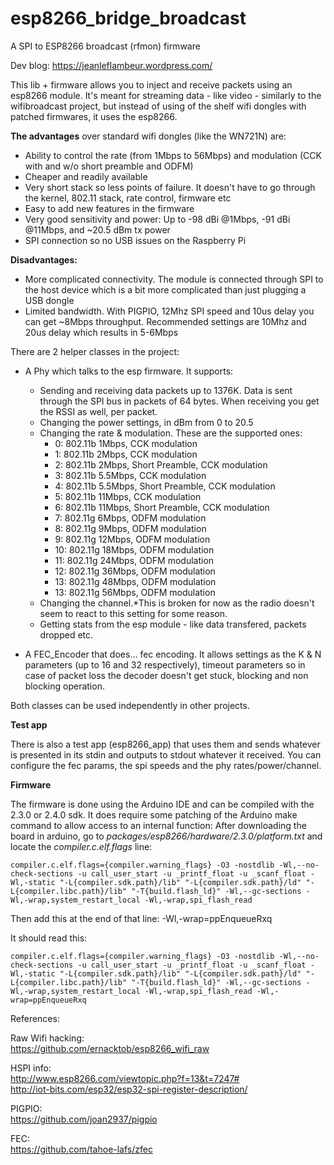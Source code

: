 # esp8266_bridge_broadcast
A SPI to ESP8266 broadcast (rfmon) firmware

Dev blog: https://jeanleflambeur.wordpress.com/

This lib + firmware allows you to inject and receive packets using an esp8266 module.
It's meant for streaming data - like video - similarly to the wifibroadcast project, but instead of using of the shelf wifi dongles with patched firmwares, it uses the esp8266.

**The advantages** over standard wifi dongles (like the WN721N) are:
* Ability to control the rate (from 1Mbps to 56Mbps) and modulation (CCK with and w/o short preamble and ODFM) 
* Cheaper and readily available
* Very short stack so less points of failure. It doesn't have to go through the kernel, 802.11 stack, rate control, firmware etc
* Easy to add new features in the firmware
* Very good sensitivity and power: Up to -98 dBi @1Mbps, -91 dBi @11Mbps, and ~20.5 dBm tx power
* SPI connection so no USB issues on the Raspberry Pi

**Disadvantages:**

* More complicated connectivity. The module is connected through SPI to the host device which is a bit more complicated than just plugging a USB dongle
* Limited bandwidth. With PIGPIO, 12Mhz SPI speed and 10us delay you can get ~8Mbps throughput. Recommended settings are 10Mhz and 20us delay which results in 5-6Mbps


There are 2 helper classes in the project:
* A Phy which talks to the esp firmware. It supports:
  - Sending and receiving data packets up to 1376K. Data is sent through the SPI bus in packets of 64 bytes. When receiving you get the RSSI as well, per packet.
  - Changing the power settings, in dBm from 0 to 20.5
  - Changing the rate & modulation. These are the supported ones:
  	- 0:  802.11b 1Mbps, CCK modulation
	- 1:  802.11b 2Mbps, CCK modulation
	- 2:  802.11b 2Mbps, Short Preamble, CCK modulation
	- 3:  802.11b 5.5Mbps, CCK modulation
	- 4:  802.11b 5.5Mbps, Short Preamble, CCK modulation
	- 5:  802.11b 11Mbps, CCK modulation
	- 6:  802.11b 11Mbps, Short Preamble, CCK modulation
	- 7:  802.11g 6Mbps, ODFM modulation
	- 8:  802.11g 9Mbps, ODFM modulation
	- 9:  802.11g 12Mbps, ODFM modulation
	- 10: 802.11g 18Mbps, ODFM modulation
	- 11: 802.11g 24Mbps, ODFM modulation
	- 12: 802.11g 36Mbps, ODFM modulation
	- 13: 802.11g 48Mbps, ODFM modulation
	- 13: 802.11g 56Mbps, ODFM modulation
  - Changing the channel.*This is broken for now as the radio doesn't seem to react to this setting for some reason.
  - Getting stats from the esp module - like data transfered, packets dropped etc.

* A FEC_Encoder that does... fec encoding. It allows settings as the K & N parameters (up to 16 and 32 respectively), timeout parameters so in case of packet loss the decoder doesn't get stuck, blocking and non blocking operation.

Both classes can be used independently in other projects.

**Test app**

There is also a test app (esp8266_app) that uses them and sends whatever is presented in its stdin and outputs to stdout whatever it received. You can configure the fec params, the spi speeds and the phy rates/power/channel.

**Firmware**

The firmware is done using the Arduino IDE and can be compiled with the 2.3.0 or 2.4.0 sdk. It does require some patching of the Arduino make command to allow access to an internal function:
After downloading the board in arduino, go to *packages/esp8266/hardware/2.3.0/platform.txt* and locate the  *compiler.c.elf.flags* line:

```
compiler.c.elf.flags={compiler.warning_flags} -O3 -nostdlib -Wl,--no-check-sections -u call_user_start -u _printf_float -u _scanf_float -Wl,-static "-L{compiler.sdk.path}/lib" "-L{compiler.sdk.path}/ld" "-L{compiler.libc.path}/lib" "-T{build.flash_ld}" -Wl,--gc-sections -Wl,-wrap,system_restart_local -Wl,-wrap,spi_flash_read
```

Then add this at the end of that line: -Wl,-wrap=ppEnqueueRxq

It should read this:
```
compiler.c.elf.flags={compiler.warning_flags} -O3 -nostdlib -Wl,--no-check-sections -u call_user_start -u _printf_float -u _scanf_float -Wl,-static "-L{compiler.sdk.path}/lib" "-L{compiler.sdk.path}/ld" "-L{compiler.libc.path}/lib" "-T{build.flash_ld}" -Wl,--gc-sections -Wl,-wrap,system_restart_local -Wl,-wrap,spi_flash_read -Wl,-wrap=ppEnqueueRxq
```


References:

Raw Wifi hacking:  
https://github.com/ernacktob/esp8266_wifi_raw  

HSPI info:  
http://www.esp8266.com/viewtopic.php?f=13&t=7247#  
http://iot-bits.com/esp32/esp32-spi-register-description/  

PIGPIO:  
https://github.com/joan2937/pigpio  

FEC:  
https://github.com/tahoe-lafs/zfec  



